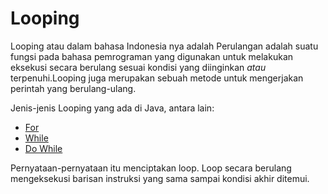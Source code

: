 # Looping

Looping atau dalam bahasa Indonesia nya adalah Perulangan adalah suatu fungsi pada bahasa pemrograman yang digunakan untuk melakukan eksekusi secara berulang sesuai kondisi yang diinginkan *atau* terpenuhi.Looping juga merupakan sebuah metode untuk mengerjakan perintah yang berulang-ulang. 

Jenis-jenis Looping yang ada di Java, antara lain:

- [For](https://github.com/bellshade/Java/tree/main/learn/basic/Looping/For)
- [While](https://github.com/bellshade/Java/tree/main/learn/basic/Looping/While)
- [Do While](https://github.com/bellshade/Java/tree/main/learn/basic/Looping/Do-While)

Pernyataan-pernyataan itu menciptakan loop. Loop secara berulang mengeksekusi barisan instruksi yang sama sampai kondisi akhir ditemui.